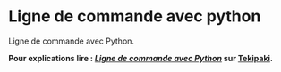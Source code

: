 # Ligne de commande avec python

Ligne de commande avec Python.

**Pour explications lire : [*Ligne de commande avec Python*](https://tekipaki.hypotheses.org/3300) sur [Tekipaki](https://tekipaki.hypotheses.org/).**
